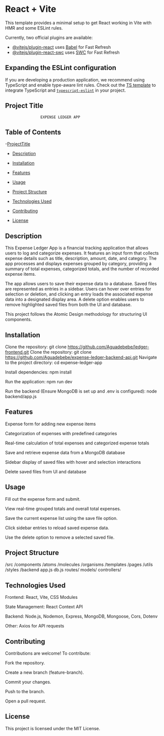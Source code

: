 # React + Vite

This template provides a minimal setup to get React working in Vite with HMR and some ESLint rules.

Currently, two official plugins are available:

- [@vitejs/plugin-react](https://github.com/vitejs/vite-plugin-react/blob/main/packages/plugin-react/README.md) uses [Babel](https://babeljs.io/) for Fast Refresh
- [@vitejs/plugin-react-swc](https://github.com/vitejs/vite-plugin-react-swc) uses [SWC](https://swc.rs/) for Fast Refresh

## Expanding the ESLint configuration

If you are developing a production application, we recommend using TypeScript and enable type-aware lint rules. Check out the [TS template](https://github.com/vitejs/vite/tree/main/packages/create-vite/template-react-ts) to integrate TypeScript and [`typescript-eslint`](https://typescript-eslint.io) in your project.

## Project Title

                    EXPENSE LEDGER APP

## Table of Contents

-[ProjectTitle](#project-title)

- [Description](#description)

- [Installation](#installation)

- [Features](#features)

- [Usage](#usage)

- [Project Structure](#project-structure)

- [Technologies Used](#technologies-used)

- [Contributing](#Contributing)

- [License](#license)

## Description

This Expense Ledger App is a financial tracking application that allows users to log and categorize expenses. It features an input form that collects expense details such as title, description, amount, date, and category. The app processes and displays expenses grouped by category, providing a summary of total expenses, categorized totals, and the number of recorded expense items.

The app allows users to save their expense data to a database. Saved files are represented as entries in a sidebar. Users can hover over entries for selection or deletion, and clicking an entry loads the associated expense data into a designated display area. A delete option enables users to remove highlighted saved files from both the UI and database.

This project follows the Atomic Design methodology for structuring UI components.

## Installation

Clone the repository: git clone https://github.com/Aguadebebe/ledger-frontend.git
Clone the repository: git clone https://github.com/Aguadebebe/expense-ledger-backend-api.git
Navigate to the project directory: cd expense-ledger-app

Install dependencies: npm install

Run the application: npm run dev

Run the backend (Ensure MongoDB is set up and .env is configured): node backend/app.js

## Features

Expense form for adding new expense items

Categorization of expenses with predefined categories

Real-time calculation of total expenses and categorized expense totals

Save and retrieve expense data from a MongoDB database

Sidebar display of saved files with hover and selection interactions

Delete saved files from UI and database

## Usage

Fill out the expense form and submit.

View real-time grouped totals and overall total expenses.

Save the current expense list using the save file option.

Click sidebar entries to reload saved expense data.

Use the delete option to remove a selected saved file.

## Project Structure

/src
/components
/atoms
/molecules
/organisms
/templates
/pages
/utils
/styles
/backend
app.js
db.js
routes/
models/
controllers/

## Technologies Used

Frontend: React, Vite, CSS Modules

State Management: React Context API

Backend: Node.js, Nodemon, Express, MongoDB, Mongoose, Cors, Dotenv

Other: Axios for API requests

## Contributing

Contributions are welcome! To contribute:

Fork the repository.

Create a new branch (feature-branch).

Commit your changes.

Push to the branch.

Open a pull request.

## License

This project is licensed under the MIT License.
